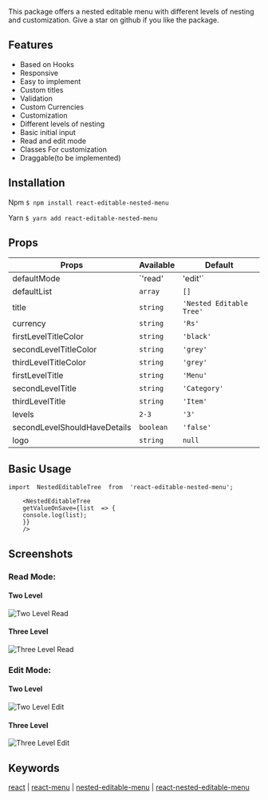 This package offers a nested editable menu with different levels of nesting and customization. Give a star on github if you like the package.

## Features

- Based on Hooks
- Responsive
- Easy to implement
- Custom titles
- Validation
- Custom Currencies
- Customization
- Different levels of nesting
- Basic initial input
- Read and edit mode
- Classes For customization
- Draggable(to be implemented)

## Installation

Npm
`$ npm install react-editable-nested-menu`

Yarn
`$ yarn add react-editable-nested-menu`

## Props

| Props                        | Available         | Default                  |
| ---------------------------- | ----------------- | ------------------------ |
| defaultMode                  | `'read' | 'edit'` | `read`                   |
| defaultList                  | `array`           | `[]`                     |
| title                        | `string`          | `'Nested Editable Tree'` |
| currency                     | `string`          | `'Rs'`                   |
| firstLevelTitleColor         | `string`          | `'black'`                |
| secondLevelTitleColor        | `string`          | `'grey'`                 |
| thirdLevelTitleColor         | `string`          | `'grey'`                 |
| firstLevelTitle              | `string`          | `'Menu'`                 |
| secondLevelTitle             | `string`          | `'Category'`             |
| thirdLevelTitle              | `string`          | `'Item'`                 |
| levels                       | `2-3`             | `'3'`                    |
| secondLevelShouldHaveDetails | `boolean`         | `'false'`                |
| logo                         | `string`          | `null`                   |


## Basic Usage

    import  NestedEditableTree  from  'react-editable-nested-menu';
    
        <NestedEditableTree
        getValueOnSave={list  => {
        console.log(list);
        }}
        />


## Screenshots

### Read Mode:

#### Two Level
  ![Two Level Read](https://i.ibb.co/SR2zkbd/2.png)
#### Three Level
  ![Three Level Read](https://i.ibb.co/G24dY0S/3.png)

### Edit Mode:

#### Two Level
  ![Two Level Edit](https://i.ibb.co/khk4hDk/2-e.png)
#### Three Level
  ![Three Level Edit](https://i.ibb.co/G24dY0S/3.png)

## Keywords

[react](https://www.npmjs.com/search?q=keywords:react) | [react-menu](https://www.npmjs.com/search?q=keywords:react-menu) | [nested-editable-menu](https://www.npmjs.com/search?q=react-nested-editable-menu) | [react-nested-editable-menu](https://www.npmjs.com/search?q=react-nested-editable-menu)
